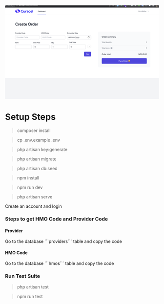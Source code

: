 <p align="center">
<img src="project-sample.png" alt="Build Status"/>
</p>

<h1>Setup Steps</h3>

>composer install

>cp .env.example .env

>php artisan key:generate

>php artisan migrate

>php artisan db:seed

>npm install

>npm run dev

>php artisan serve

Create an account and login

<h3>Steps to get HMO Code and Provider Code</h3>

<h4>Provider</h4>
Go to the database ```providers``` table and copy the code

<h4>HMO Code </h4>
Go to the database ```hmos``` table and copy the code


<h3>Run Test Suite</h3>

>php artisan test

>npm run test
